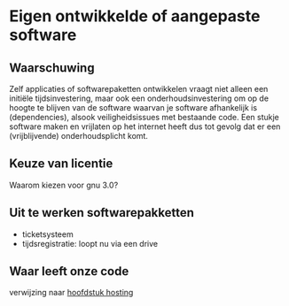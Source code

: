 # Eigen ontwikkelde of aangepaste software

## Waarschuwing
Zelf applicaties of softwarepaketten ontwikkelen vraagt niet alleen een initiële tijdsinvestering, maar ook een onderhoudsinvestering om op de hoogte te blijven van de software waarvan je 
software afhankelijk is (dependencies), alsook veiligheidsissues met bestaande code. Een stukje software maken en vrijlaten op het internet heeft dus tot gevolg dat er een
(vrijblijvende) onderhoudsplicht komt. 

## Keuze van licentie
Waarom kiezen voor gnu 3.0? 

## Uit te werken softwarepakketten
- ticketsysteem
- tijdsregistratie: loopt nu via een drive

## Waar leeft onze code
verwijzing naar [hoofdstuk hosting](hosting.md)
